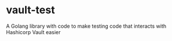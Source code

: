 # vault-test
A Golang library with code to make testing code that interacts with Hashicorp Vault easier
